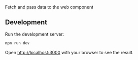 Fetch and pass data to the web component

## Development

Run the development server:

```bash
npm run dev
```

Open [http://localhost:3000](http://localhost:3000) with your browser to see the result.
